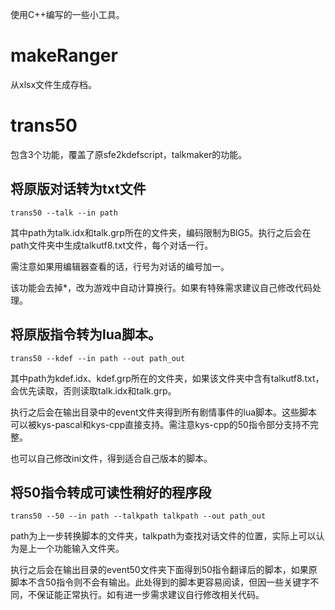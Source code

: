 使用C++编写的一些小工具。

# makeRanger

从xlsx文件生成存档。

# trans50

包含3个功能，覆盖了原sfe2kdefscript，talkmaker的功能。

## 将原版对话转为txt文件

```
trans50 --talk --in path
```
其中path为talk.idx和talk.grp所在的文件夹，编码限制为BIG5。执行之后会在path文件夹中生成talkutf8.txt文件，每个对话一行。

需注意如果用编辑器查看的话，行号为对话的编号加一。

该功能会去掉*，改为游戏中自动计算换行。如果有特殊需求建议自己修改代码处理。


## 将原版指令转为lua脚本。

```
trans50 --kdef --in path --out path_out
```
其中path为kdef.idx、kdef.grp所在的文件夹，如果该文件夹中含有talkutf8.txt，会优先读取，否则读取talk.idx和talk.grp。

执行之后会在输出目录中的event文件夹得到所有剧情事件的lua脚本。这些脚本可以被kys-pascal和kys-cpp直接支持。需注意kys-cpp的50指令部分支持不完整。

也可以自己修改ini文件，得到适合自己版本的脚本。

## 将50指令转成可读性稍好的程序段

```
trans50 --50 --in path --talkpath talkpath --out path_out
```
path为上一步转换脚本的文件夹，talkpath为查找对话文件的位置，实际上可以认为是上一个功能输入文件夹。

执行之后会在输出目录的event50文件夹下面得到50指令翻译后的脚本，如果原脚本不含50指令则不会有输出。此处得到的脚本更容易阅读，但因一些关键字不同，不保证能正常执行。如有进一步需求建议自行修改相关代码。
